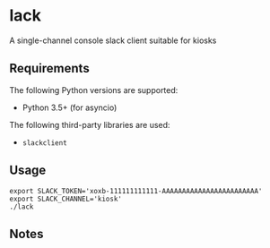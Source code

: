 lack
=====

A single-channel console slack client suitable for kiosks 

Requirements
------------

The following Python versions are supported:

* Python 3.5+ (for asyncio)

The following third-party libraries are used:

* `slackclient`

Usage
-----

    export SLACK_TOKEN='xoxb-111111111111-AAAAAAAAAAAAAAAAAAAAAAAA'
    export SLACK_CHANNEL='kiosk'
    ./lack


Notes
-----

